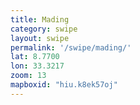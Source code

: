 ```yaml
---
title: Mading
category: swipe
layout: swipe
permalink: '/swipe/mading/'
lat: 8.7700
lon: 33.3217
zoom: 13
mapboxid: "hiu.k8ek57oj"
---
```


